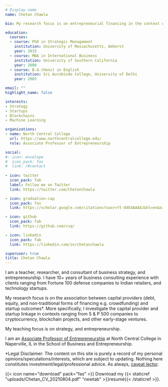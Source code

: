 ```yaml
---
# Display name
name: Chetan Chawla

bio: My research focus is on entrepreneurial financing in the context of blockchain projects.

education:
  courses:
  - course: PhD in Strategic Management
    institution: University of Massachusetts, Amherst
    year: 2015
  - course: MBA in International Business
    institution: University of Southern California
    year: 2008
  - course: B.A.(Hons) in English
    institution: Sri Aurobindo College, University of Delhi
    year: 2003

email: ""
highlight_name: false

interests:
- Strategy
- Startups
- Blockchains
- Machine Learning 

organizations:
- name: North Central College
  url: https://www.northcentralcollege.edu/
  role: Associate Professor of Entrepreneurship

social:
#- icon: envelope
#  icon_pack: fas
#  link: /#contact
  
- icon: twitter
  icon_pack: fab
  label: Follow me on Twitter
  link: https://twitter.com/ChetanChawla

- icon: graduation-cap
  icon_pack: fas
  link: https://scholar.google.com/citations?user=Yt-84E4AAAAJ&hl=en&oi=ao

- icon: github
  icon_pack: fab
  link: https://github.com/csqr

- icon: linkedin
  icon_pack: fab
  link: https://linkedin.com/in/chetanchawla

superuser: true
title: Chetan Chawla
---
```


I am a teacher, researcher, and consultant of business strategy, and entrepreneurship. I have 10+ years of business consulting experience with clients ranging from Fortune 100 defense companies to Indian retailers, and technology startups.

My research focus is on the association between capital providers (debt, equity, and non-traditional forms of financing e.g. crowdfunding) and startup outcomes*. More specifically, I investigate the capital provider and startup linkage in contexts ranging from S & P 500 companies to cryptocurrency, blockchain projects, and other early-stage ventures.

My teaching focus is on strategy, and entrepreneurship.

I am an [Associate Professor of Entrepreneurship](https://www.northcentralcollege.edu/profile/cchawla) at North Central College in Naperville, IL in the School of Business and Entrepreneurship.

*Legal Disclaimer: The content on this site is purely a record of my personal opinions/speculations/interests, which are subject to updating. Nothing here constitutes investment/legal/professional advice. As always, [caveat lector](https://chetanchawla.com/post/caveat-lector/).

{{< icon name="download" pack="fas" >}} Download my {{< staticref "uploads/Chetan_CV_20210804.pdf" "newtab" >}}resumé{{< /staticref >}}.
